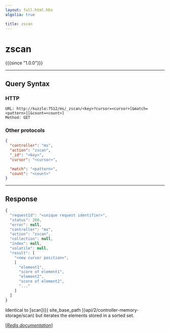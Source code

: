 ```yaml
---
layout: full.html.hbs
algolia: true

title: zscan
---
```


# zscan

{{{since "1.0.0"}}}




---

## Query Syntax

### HTTP

```http
URL: http://kuzzle:7512/ms/_zscan/<key>?cursor=<cursor>[&match=<pattern>][&count=<count>]
Method: GET
```

### Other protocols


```json
{
  "controller": "ms",
  "action": "zscan",
  "_id": "<key>",
  "cursor": "<cursor>",

  "match": "<pattern>",
  "count": "<count>"
}
```

---

## Response

```javascript
{
  "requestId": "<unique request identifier>",
  "status": 200,
  "error": null,
  "controller": "ms",
  "action": "zscan",
  "collection": null,
  "index": null,
  "volatile": null,
  "result": [
    "<new cursor position>",
    [
      "element1",
      "score of element1",
      "element2",
      "score of element2",
      "..."
    ]
  ]
}
```

Identical to [scan]({{ site_base_path }}api/2/controller-memory-storage/scan) but iterates the elements stored in a sorted set.


[[_Redis documentation_]](https://redis.io/commands/zscan)

